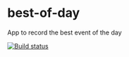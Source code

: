 # best-of-day
App to record the best event of the day

[![Build status](https://build.appcenter.ms/v0.1/apps/c8b1bbbe-bb90-4f74-b1e5-0021994baf0c/branches/master/badge)](https://appcenter.ms)
